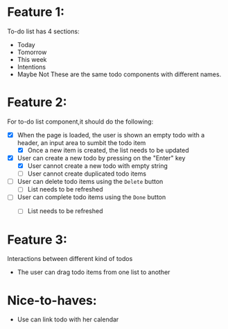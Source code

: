 # Feature 1:
To-do list has 4 sections:
- Today
- Tomorrow
- This week
- Intentions
- Maybe Not
These are the same todo components with different names.
# Feature 2:
For to-do list component,it should do the following:


- [x] When the page is loaded, the user is shown an empty todo with a header, an input area to sumbit the todo item
    - [x] Once a new item is created, the list needs to be updated
- [x] User can create a new todo by pressing on the "Enter" key
    - [x] User cannot create a new todo with empty string
    - [ ] User cannot create duplicated todo items

- [ ] User can delete todo items using the `Delete` button
    - [ ] List needs to be refreshed 
- [ ] User can complete todo items using the `Done` button
    - [ ] List needs to be refreshed


# Feature 3:
Interactions between different kind of todos
- The user can drag todo items from one list to another

# Nice-to-haves:
- Use can link todo with her calendar
